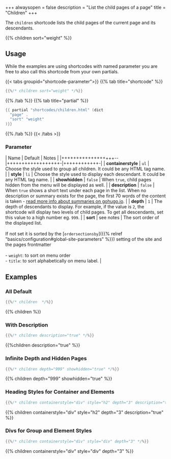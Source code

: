 +++
alwaysopen = false
description = "List the child pages of a page"
title = "Children"
+++

The `children` shortcode lists the child pages of the current page and its descendants.

{{% children sort="weight" %}}

## Usage

While the examples are using shortcodes with named parameter you are free to also call this shortcode from your own partials.

{{< tabs groupid="shortcode-parameter">}}
{{% tab title="shortcode" %}}

````go
{{%/* children sort="weight" */%}}
````

{{% /tab %}}
{{% tab title="partial" %}}

````go
{{ partial "shortcodes/children.html" (dict
  "page" .
  "sort" "weight"
)}}
````

{{% /tab %}}
{{< /tabs >}}

### Parameter

| Name               | Default           | Notes       |
|++++++++++++++++++--|++++++++++++++++++-|++++++++++++-|
| **containerstyle** | `ul`              | Choose the style used to group all children. It could be any HTML tag name. |
| **style**          | `li`              | Choose the style used to display each descendant. It could be any HTML tag name. |
| **showhidden**     | `false`           | When `true`, child pages hidden from the menu will be displayed as well. |
| **description**    | `false`           | When `true` shows a short text under each page in the list. When no description or summary exists for the page, the first 70 words of the content is taken - [read more info about summaries on gohugo.io](https://gohugo.io/content/summaries/). |
| **depth**          | `1`               | The depth of descendants to display. For example, if the value is `2`, the shortcode will display two levels of child pages.  To get all descendants, set this value to a high  number eg. `999`. |
| **sort**           | see notes         | The sort order of the displayed list.<br><br>If not set it is sorted by the [`ordersectionsby`]({{% relref "basics/configuration#global-site-parameters" %}}) setting of the site and the pages frontmatter<br><br>- `weight`: to sort on menu order<br>- `title`: to sort alphabetically on menu label. |

## Examples

### All Default

````go
{{%/* children  */%}}
````

{{% children %}}

### With Description

````go
{{%/* children description="true" */%}}
````

{{%children description="true" %}}

### Infinite Depth and Hidden Pages

````go
{{%/* children depth="999" showhidden="true" */%}}
````

{{% children depth="999" showhidden="true" %}}

### Heading Styles for Container and Elements

````go
{{%/* children containerstyle="div" style="h2" depth="3" description="true" */%}}
````

{{% children containerstyle="div" style="h2" depth="3" description="true" %}}

### Divs for Group and Element Styles

````go
{{%/* children containerstyle="div" style="div" depth="3" */%}}
````

{{% children containerstyle="div" style="div" depth="3" %}}
